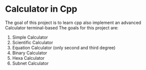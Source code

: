 # Calculator in Cpp
The goal of this project is to learn cpp also implement an advanced Calculator terminal-based
The goals for this project are:
1. Simple Calculator 
2. Scientific Calculator
3. Equation Calculator (only second and third degree)
4. Binary Calculator 
5. Hexa Calculator
6. Subnet Calculator